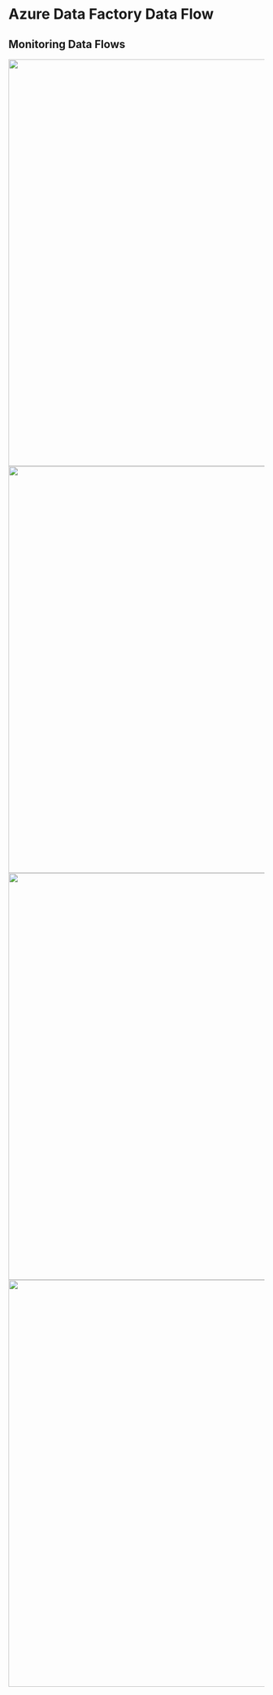 # Azure Data Factory Data Flow

## Monitoring Data Flows

<img src="../images/mon001.png" width="800">

<img src="../images/mon002.png" width="800">

<img src="../images/mon003.png" width="800">

<img src="../images/mon004.png" width="800">
